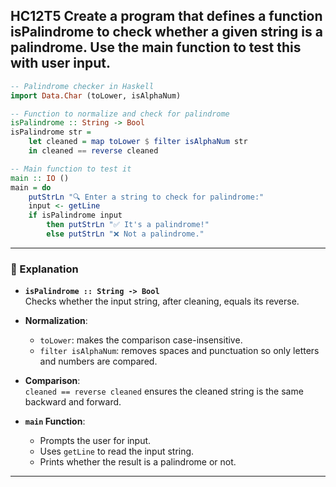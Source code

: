 HC12T5
Create a program that defines a function isPalindrome to check whether a given string is a palindrome. Use the main function to test this with user input.
---



```haskell
-- Palindrome checker in Haskell
import Data.Char (toLower, isAlphaNum)

-- Function to normalize and check for palindrome
isPalindrome :: String -> Bool
isPalindrome str =
    let cleaned = map toLower $ filter isAlphaNum str
    in cleaned == reverse cleaned

-- Main function to test it
main :: IO ()
main = do
    putStrLn "🔍 Enter a string to check for palindrome:"
    input <- getLine
    if isPalindrome input
        then putStrLn "✅ It's a palindrome!"
        else putStrLn "❌ Not a palindrome."
```

---

### 🧠 Explanation

- **`isPalindrome :: String -> Bool`**  
  Checks whether the input string, after cleaning, equals its reverse.

- **Normalization**:  
  - `toLower`: makes the comparison case-insensitive.
  - `filter isAlphaNum`: removes spaces and punctuation so only letters and numbers are compared.

- **Comparison**:  
  `cleaned == reverse cleaned` ensures the cleaned string is the same backward and forward.

- **`main` Function**:  
  - Prompts the user for input.
  - Uses `getLine` to read the input string.
  - Prints whether the result is a palindrome or not.

---

